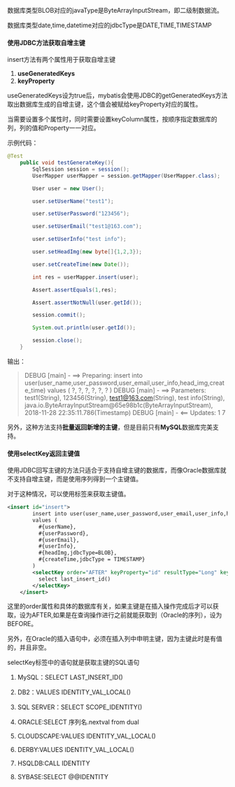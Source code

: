 数据库类型BLOB对应的javaType是ByteArrayInputStream，即二级制数据流。

数据库类型date,time,datetime对应的jdbcType是DATE,TIME,TIMESTAMP

#### 使用JDBC方法获取自增主键

insert方法有两个属性用于获取自增主键

1. **useGeneratedKeys**
2. **keyProperty**

useGeneratedKeys设为true后，mybatis会使用JDBC的getGeneratedKeys方法取出数据库生成的自增主键，这个值会被赋给keyProperty对应的属性。

当需要设置多个属性时，同时需要设置keyColumn属性，按顺序指定数据库的列，列的值和Property一一对应。

示例代码：

```java
@Test
    public void testGenerateKey(){
        SqlSession session = session();
        UserMapper userMapper = session.getMapper(UserMapper.class);

        User user = new User();

        user.setUserName("test1");

        user.setUserPassword("123456");

        user.setUserEmail("test1@163.com");

        user.setUserInfo("test info");

        user.setHeadImg(new byte[]{1,2,3});

        user.setCreateTime(new Date());

        int res = userMapper.insert(user);

        Assert.assertEquals(1,res);

        Assert.assertNotNull(user.getId());

        session.commit();

        System.out.println(user.getId());

        session.close();
    }
```

输出：

> DEBUG [main] - ==>  Preparing: insert into user(user_name,user_password,user_email,user_info,head_img,create_time) values ( ?, ?, ?, ?, ?, ? ) 
> DEBUG [main] - ==> Parameters: test1(String), 123456(String), test1@163.com(String), test info(String), java.io.ByteArrayInputStream@65e98b1c(ByteArrayInputStream), 2018-11-28 22:35:11.786(Timestamp)
> DEBUG [main] - <==    Updates: 1
> 7

另外，这种方法支持**批量返回新增的主键**，但是目前只有**MySQL**数据库完美支持。

#### 使用selectKey返回主键值

使用JDBC回写主键的方法只适合于支持自增主键的数据库，而像Oracle数据库就不支持自增主键，而是使用序列得到一个主键值。

对于这种情况，可以使用<selectKey>标签来获取主键值。

```xml
<insert id="insert">
        insert into user(user_name,user_password,user_email,user_info,head_img,create_time)
        values (
          #{userName},
          #{userPassword},
          #{userEmail},
          #{userInfo},
          #{headImg,jdbcType=BLOB},
          #{createTime,jdbcType = TIMESTAMP}
        )
        <selectKey order="AFTER" keyProperty="id" resultType="Long" keyColumn="id">
          select last_insert_id()
        </selectKey>
    </insert>
```

这里的order属性和具体的数据库有关，如果主键是在插入操作完成后才可以获取，设为AFTER,如果是在查询操作进行之前就能获取到（Oracle的序列），设为BEFORE。

另外，在Oracle的插入语句中，必须在插入列中申明主键，因为主键此时是有值的，并且非空。

selectKey标签中的语句就是获取主键的SQL语句

1. MySQL：SELECT LAST_INSERT_ID()

2. DB2：VALUES IDENTITY_VAL_LOCAL()

3. SQL SERVER：SELECT SCOPE_IDENTITY()

4. ORACLE:SELECT 序列名.nextval from dual

5. CLOUDSCAPE:VALUES IDENTITY_VAL_LOCAL()

6. DERBY:VALUES IDENTITY_VAL_LOCAL()

7. HSQLDB:CALL IDENTITY

8. SYBASE:SELECT @@IDENTITY

   ​	

